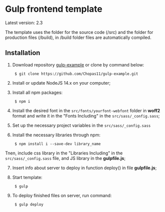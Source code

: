 ﻿Gulp frontend template
======================

Latest version: 2.3

The template uses the folder for the source code (/src) and the folder for production files (/build),
in /build folder files are automatically compiled.

Installation
------------

1. Download repository [gulp-example](https://github.com/Chopas11/gulp-example.git) or clone by command below:
      
        $ git clone https://github.com/Chopas11/gulp-example.git
    
2. Install or update NodeJS 14.x on your computer;
3. Install all npm packages:
      
        $ npm i

4. Install the desired font in the `src/fonts/yourfont-webfont` folder in **woff2** format and write it in the "Fonts Including" in the `src/sass/_config.sass`;

5. Set up the necessary project variables in the `src/sass/_config.sass`

6. Install the necessary libraries through npm:
      
        $ npm install i --save-dev library_name
      
Tnen, include css library in the "Libraries Including" in the `src/sass/_config.sass` file, and JS library in the **gulpfile.js**;

7. Insert info about server to deploy in function deploy() in file **gulpfile.js**;

8. Start template:
      
        $ gulp

9. To deploy finished files on server, run command:
      
        $ gulp deploy

